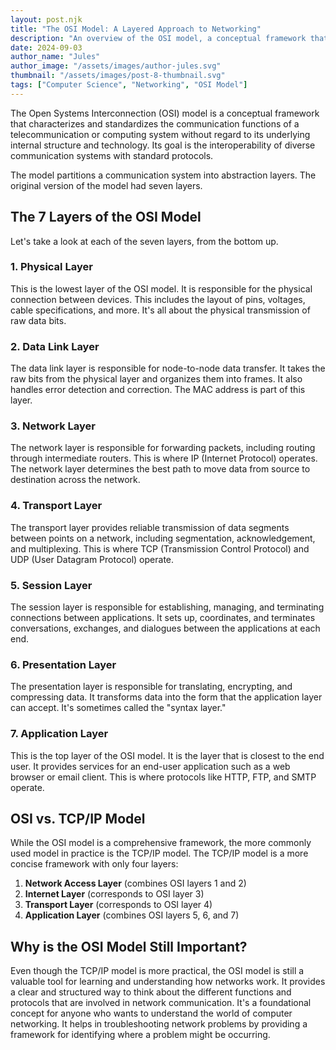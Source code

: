 ```yaml
---
layout: post.njk
title: "The OSI Model: A Layered Approach to Networking"
description: "An overview of the OSI model, a conceptual framework that standardizes the functions of a telecommunication or computing system."
date: 2024-09-03
author_name: "Jules"
author_image: "/assets/images/author-jules.svg"
thumbnail: "/assets/images/post-8-thumbnail.svg"
tags: ["Computer Science", "Networking", "OSI Model"]
---
```


The Open Systems Interconnection (OSI) model is a conceptual framework that characterizes and standardizes the communication functions of a telecommunication or computing system without regard to its underlying internal structure and technology. Its goal is the interoperability of diverse communication systems with standard protocols.

The model partitions a communication system into abstraction layers. The original version of the model had seven layers.

## The 7 Layers of the OSI Model

Let's take a look at each of the seven layers, from the bottom up.

### 1. Physical Layer
This is the lowest layer of the OSI model. It is responsible for the physical connection between devices. This includes the layout of pins, voltages, cable specifications, and more. It's all about the physical transmission of raw data bits.

### 2. Data Link Layer
The data link layer is responsible for node-to-node data transfer. It takes the raw bits from the physical layer and organizes them into frames. It also handles error detection and correction. The MAC address is part of this layer.

### 3. Network Layer
The network layer is responsible for forwarding packets, including routing through intermediate routers. This is where IP (Internet Protocol) operates. The network layer determines the best path to move data from source to destination across the network.

### 4. Transport Layer
The transport layer provides reliable transmission of data segments between points on a network, including segmentation, acknowledgement, and multiplexing. This is where TCP (Transmission Control Protocol) and UDP (User Datagram Protocol) operate.

### 5. Session Layer
The session layer is responsible for establishing, managing, and terminating connections between applications. It sets up, coordinates, and terminates conversations, exchanges, and dialogues between the applications at each end.

### 6. Presentation Layer
The presentation layer is responsible for translating, encrypting, and compressing data. It transforms data into the form that the application layer can accept. It's sometimes called the "syntax layer."

### 7. Application Layer
This is the top layer of the OSI model. It is the layer that is closest to the end user. It provides services for an end-user application such as a web browser or email client. This is where protocols like HTTP, FTP, and SMTP operate.

## OSI vs. TCP/IP Model

While the OSI model is a comprehensive framework, the more commonly used model in practice is the TCP/IP model. The TCP/IP model is a more concise framework with only four layers:

1.  **Network Access Layer** (combines OSI layers 1 and 2)
2.  **Internet Layer** (corresponds to OSI layer 3)
3.  **Transport Layer** (corresponds to OSI layer 4)
4.  **Application Layer** (combines OSI layers 5, 6, and 7)

## Why is the OSI Model Still Important?

Even though the TCP/IP model is more practical, the OSI model is still a valuable tool for learning and understanding how networks work. It provides a clear and structured way to think about the different functions and protocols that are involved in network communication. It's a foundational concept for anyone who wants to understand the world of computer networking. It helps in troubleshooting network problems by providing a framework for identifying where a problem might be occurring.
